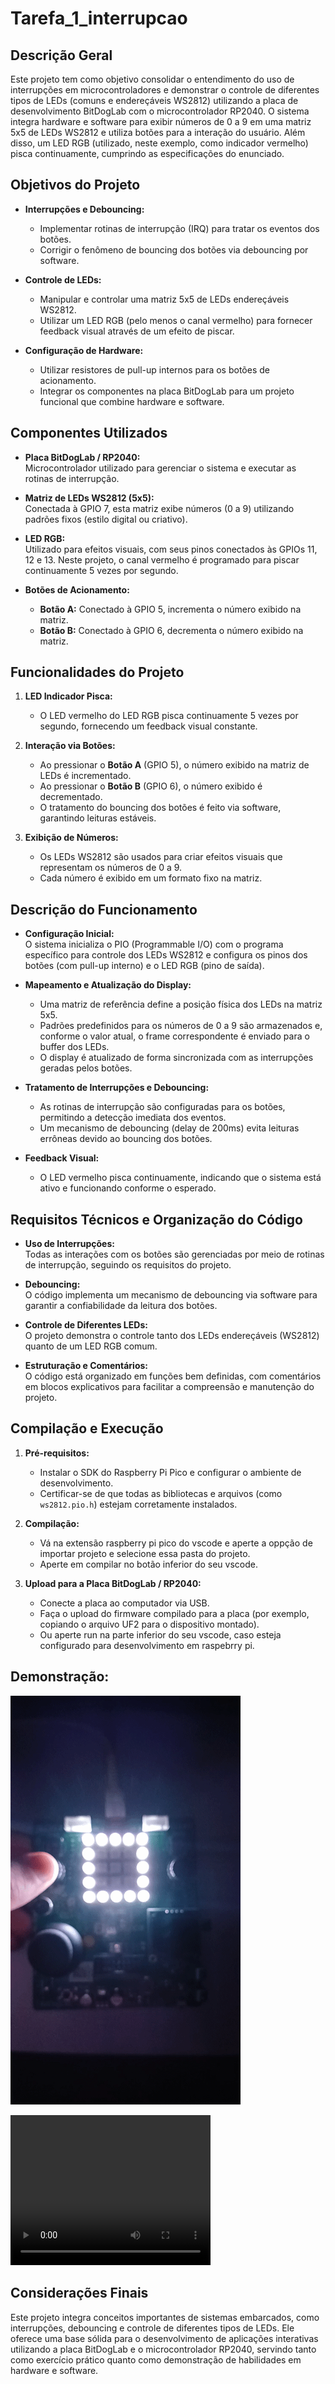# Tarefa_1_interrupcao

## Descrição Geral

Este projeto tem como objetivo consolidar o entendimento do uso de interrupções em microcontroladores e demonstrar o controle de diferentes tipos de LEDs (comuns e endereçáveis WS2812) utilizando a placa de desenvolvimento BitDogLab com o microcontrolador RP2040. O sistema integra hardware e software para exibir números de 0 a 9 em uma matriz 5x5 de LEDs WS2812 e utiliza botões para a interação do usuário. Além disso, um LED RGB (utilizado, neste exemplo, como indicador vermelho) pisca continuamente, cumprindo as especificações do enunciado.

## Objetivos do Projeto

- **Interrupções e Debouncing:**  
  - Implementar rotinas de interrupção (IRQ) para tratar os eventos dos botões.
  - Corrigir o fenômeno de bouncing dos botões via debouncing por software.

- **Controle de LEDs:**  
  - Manipular e controlar uma matriz 5x5 de LEDs endereçáveis WS2812.
  - Utilizar um LED RGB (pelo menos o canal vermelho) para fornecer feedback visual através de um efeito de piscar.

- **Configuração de Hardware:**  
  - Utilizar resistores de pull-up internos para os botões de acionamento.
  - Integrar os componentes na placa BitDogLab para um projeto funcional que combine hardware e software.

## Componentes Utilizados

- **Placa BitDogLab / RP2040:**  
  Microcontrolador utilizado para gerenciar o sistema e executar as rotinas de interrupção.

- **Matriz de LEDs WS2812 (5x5):**  
  Conectada à GPIO 7, esta matriz exibe números (0 a 9) utilizando padrões fixos (estilo digital ou criativo).

- **LED RGB:**  
  Utilizado para efeitos visuais, com seus pinos conectados às GPIOs 11, 12 e 13. Neste projeto, o canal vermelho é programado para piscar continuamente 5 vezes por segundo.

- **Botões de Acionamento:**  
  - **Botão A:** Conectado à GPIO 5, incrementa o número exibido na matriz.
  - **Botão B:** Conectado à GPIO 6, decrementa o número exibido na matriz.

## Funcionalidades do Projeto

1. **LED Indicador Pisca:**  
   - O LED vermelho do LED RGB pisca continuamente 5 vezes por segundo, fornecendo um feedback visual constante.

2. **Interação via Botões:**  
   - Ao pressionar o **Botão A** (GPIO 5), o número exibido na matriz de LEDs é incrementado.
   - Ao pressionar o **Botão B** (GPIO 6), o número exibido é decrementado.
   - O tratamento do bouncing dos botões é feito via software, garantindo leituras estáveis.

3. **Exibição de Números:**  
   - Os LEDs WS2812 são usados para criar efeitos visuais que representam os números de 0 a 9.
   - Cada número é exibido em um formato fixo na matriz.

## Descrição do Funcionamento

- **Configuração Inicial:**  
  O sistema inicializa o PIO (Programmable I/O) com o programa específico para controle dos LEDs WS2812 e configura os pinos dos botões (com pull-up interno) e o LED RGB (pino de saída).

- **Mapeamento e Atualização do Display:**  
  - Uma matriz de referência define a posição física dos LEDs na matriz 5x5.
  - Padrões predefinidos para os números de 0 a 9 são armazenados e, conforme o valor atual, o frame correspondente é enviado para o buffer dos LEDs.
  - O display é atualizado de forma sincronizada com as interrupções geradas pelos botões.

- **Tratamento de Interrupções e Debouncing:**  
  - As rotinas de interrupção são configuradas para os botões, permitindo a detecção imediata dos eventos.
  - Um mecanismo de debouncing (delay de 200ms) evita leituras errôneas devido ao bouncing dos botões.

- **Feedback Visual:**  
  - O LED vermelho pisca continuamente, indicando que o sistema está ativo e funcionando conforme o esperado.

## Requisitos Técnicos e Organização do Código

- **Uso de Interrupções:**  
  Todas as interações com os botões são gerenciadas por meio de rotinas de interrupção, seguindo os requisitos do projeto.

- **Debouncing:**  
  O código implementa um mecanismo de debouncing via software para garantir a confiabilidade da leitura dos botões.

- **Controle de Diferentes LEDs:**  
  O projeto demonstra o controle tanto dos LEDs endereçáveis (WS2812) quanto de um LED RGB comum.

- **Estruturação e Comentários:**  
  O código está organizado em funções bem definidas, com comentários em blocos explicativos para facilitar a compreensão e manutenção do projeto.

## Compilação e Execução

1. **Pré-requisitos:**  
   - Instalar o SDK do Raspberry Pi Pico e configurar o ambiente de desenvolvimento.
   - Certificar-se de que todas as bibliotecas e arquivos (como `ws2812.pio.h`) estejam corretamente instalados.

2. **Compilação:**  
   - Vá na extensão raspberry pi pico do vscode e aperte a oppção de importar projeto e selecione essa pasta do projeto.
   - Aperte em compilar no botão inferior do seu vscode.

3. **Upload para a Placa BitDogLab / RP2040:**  
   - Conecte a placa ao computador via USB.
   - Faça o upload do firmware compilado para a placa (por exemplo, copiando o arquivo UF2 para o dispositivo montado).
   - Ou aperte run na parte inferior do seu vscode, caso esteja configurado para desenvolvimento em raspebrry pi.

## Demonstração:

![gif](demonstracao.gif)

<video width="320" height="240" controls>
  <source src="demonstracao.mp4" type="video/mp4">
  Seu navegador não suporta o elemento de vídeo.
</video>


## Considerações Finais

Este projeto integra conceitos importantes de sistemas embarcados, como interrupções, debouncing e controle de diferentes tipos de LEDs. Ele oferece uma base sólida para o desenvolvimento de aplicações interativas utilizando a placa BitDogLab e o microcontrolador RP2040, servindo tanto como exercício prático quanto como demonstração de habilidades em hardware e software.


